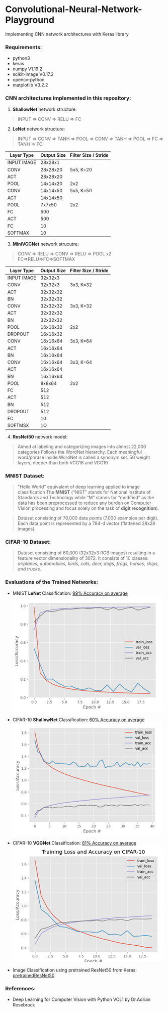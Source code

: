 # Convolutional-Neural-Network-Playground
Implementing CNN network architectures with Keras library

### Requirements:
* python3
* keras
* numpy V1.19.2
* scikit-image V0.17.2
* opencv-python
* matplotlib V3.2.2

### CNN architectures implemented in this repository:
1. **ShallowNet** network structure:
> INPUT => CONV => RELU => FC
2. **LeNet** network structure:
>  INPUT => CONV => TANH => POOL => CONV => 
>  TANH => POOL => FC => TANH => FC 
    
Layer Type | Output Size | Filter Size / Stride
---------- | ------------| -----------
INPUT IMAGE | 28x28x1 |
CONV | 28x28x20 | 5x5, K=20
ACT  | 28x28x20 |
POOL | 14x14x20 | 2x2
CONV | 14x14x50 | 5x5, K=50
ACT  | 14x14x50 |
POOL | 7x7x50 | 2x2
FC   | 500 |
ACT  | 500 |
FC   | 10 |
SOFTMAX | 10 |

3. **MiniVGGNet** network strucutre:
> CONV => RELU => CONV => RELU => POOL x2 FC=>RELU=>FC=>SOFTMAX

Layer Type | Output Size | Filter Size / Stride
---------- | ------------| -----------
INPUT IMAGE | 32x32x3 |
CONV | 32x32x3 | 3x3, K=32
ACT  | 32x32x32 | 
BN | 32x32x32 | 
CONV | 32x32x32 | 3x3, K=32
ACT  | 32x32x32 | 
BN | 32x32x32 | 
POOL | 16x16x32 | 2x2
DROPOUT | 16x16x32 | 
CONV | 16x16x64 | 3x3, K=64
ACT  | 16x16x64 | 
BN | 16x16x64 | 
CONV | 16x16x64 | 3x3, K=64
ACT  | 16x16x64 |
BN   | 16x16x64 |
POOL | 8x8x64   | 2x2
FC   | 512 |
ACT  | 512 |
BN   | 512 |
DROPOUT | 512 |
FC      | 10 |
SOFTMSX | 1O |

4. **ResNet50** network model:
> Aimed at labeling and categorizing images into almost 22,000 categories
> Follows the WordNet hierarchy. Each meaningful word/phrase inside WordNet is called a synonym set.
> 50 weight layers, deeper than both VGG16 and VGG19

### MNIST Dataset:
> "Hello World" equivalent of deep learning applied to image classification
> The **MNIST** (“NIST” stands for National Institute of Standards and Technology while “M” stands for “modified” as the data has been preprocessed to reduce any burden on Computer Vision processing and focus solely on the task of **digit recognition**).

> Dataset consisting of 70,000 data points (7,000 examples per digit). Each data point is represented by a 784-d vector (flattened 28x28 images).

### CIFAR-10 Dataset:
> Dataset consisting of 60,000 (32x32x3 RGB images) resulting in a feature vector dimensionality of 3072. It consists of 10 classes: _airplanes, automobiles, birds, cats, deer, dogs, frogs, horses, ships, and trucks_.

### Evaluations of the Trained Networks:
* MNIST **LeNet** Classification: [99% Accuracy on average](output/lenet_mnist_trainingEval.txt
)
![kerasCIFAR10](/output/lenet_mnist.PNG)

* CIFAR-10 **ShallowNet** Classification: [60% Accuracy on average](output/shallownet_cifar10_trainingEval.txt)
![kerasCIFAR10](/output/shallownet_cifar10.PNG)
* CIFAR-10 **VGGNet** Classification: [81% Accuracy on average](output/minivggnet_cifar10_trainingEval.txt)
![kerasCIFAR10](/output/minivggnet_cifar10.PNG)

* Image Classification using pretrained ResNet50 from Keras:
[pretrainedResNet50](./classifyImage_ResNet.ipynb)
### References:
* Deep Learning for Computer Vision with Python VOL1 by Dr.Adrian Rosebrock




